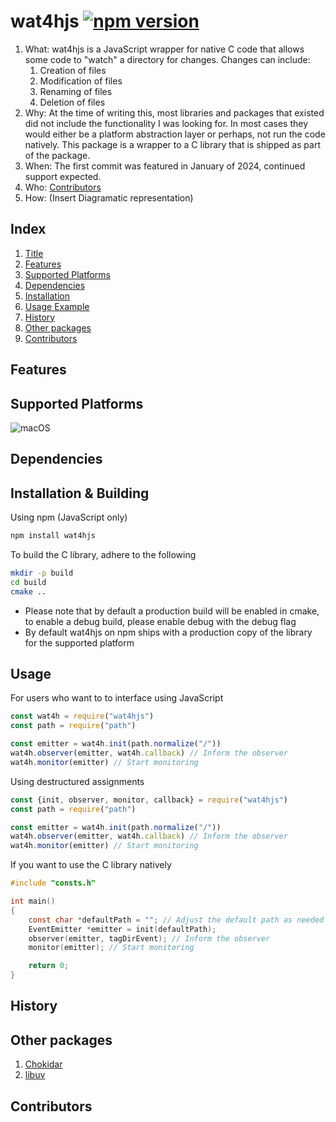 # wat4hjs [![npm version](https://img.shields.io/npm/v/wat4hjs.svg?style=flat-square)](https://www.npmjs.com/package/wat4hjs)

1. What:
wat4hjs is a JavaScript wrapper for native C code that allows some code to "watch" a directory for changes. Changes can include:
   1. Creation of files
   1. Modification of files
   1. Renaming of files
   1. Deletion of files
1. Why: 
At the time of writing this, most libraries and packages that existed did not include the functionality I was looking for. In most cases they would either be a platform abstraction layer or perhaps, not run the code natively. This package is a wrapper to a C library that is shipped as part of the package.
1. When:
The first commit was featured in January of 2024, continued support expected.
1. Who: [Contributors](#contributors)
1. How: (Insert Diagramatic representation)

## Index

1. [Title](#wat4hjs)
1. [Features](#features)
1. [Supported Platforms](#supported-platforms)
1. [Dependencies](#dependencies)
1. [Installation](#installation)
1. [Usage Example](#usage)
1. [History](#history)
1. [Other packages](#other-packages)
1. [Contributors](#contributors)

## Features 

## Supported Platforms
![macOS](https://img.shields.io/badge/macOS-10.7%2B-0047AB?logo=apple&style=flat-square)

## Dependencies
## Installation & Building
Using npm (JavaScript only)

```zsh 
npm install wat4hjs
```

To build the C library, adhere to the following
```zsh
mkdir -p build
cd build
cmake .. 
```

* Please note that by default a production build will be enabled in cmake, to enable a debug build, please enable debug with the debug flag
* By default wat4hjs on npm ships with a production copy of the library for the supported platform


## Usage
For users who want to to interface using JavaScript
```javascript
const wat4h = require("wat4hjs")
const path = require("path")

const emitter = wat4h.init(path.normalize("/"))
wat4h.observer(emitter, wat4h.callback) // Inform the observer
wat4h.monitor(emitter) // Start monitoring
```

Using destructured assignments
```javascript
const {init, observer, monitor, callback} = require("wat4hjs")
const path = require("path")

const emitter = wat4h.init(path.normalize("/"))
wat4h.observer(emitter, wat4h.callback) // Inform the observer
wat4h.monitor(emitter) // Start monitoring
```

If you want to use the C library natively
```C
#include "consts.h"

int main()
{
    const char *defaultPath = ""; // Adjust the default path as needed
    EventEmitter *emitter = init(defaultPath);
    observer(emitter, tagDirEvent); // Inform the observer
    monitor(emitter); // Start monitoring

    return 0;
}
```
<!-- Destructuring assignments -->
## History
## Other packages
1. [Chokidar](https://www.npmjs.com/package/chokidar?activeTab=readme)
1. [libuv](https://github.com/libuv/libuv)
## Contributors
